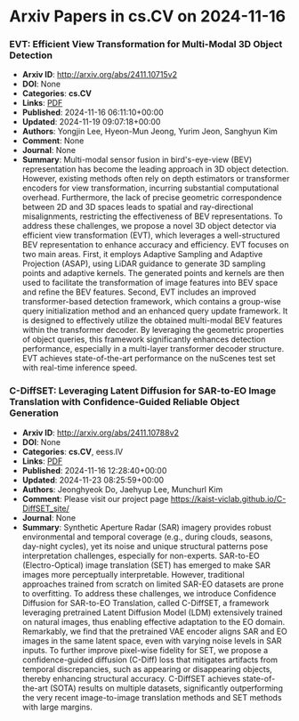 # Arxiv Papers in cs.CV on 2024-11-16
### EVT: Efficient View Transformation for Multi-Modal 3D Object Detection
- **Arxiv ID**: http://arxiv.org/abs/2411.10715v2
- **DOI**: None
- **Categories**: **cs.CV**
- **Links**: [PDF](http://arxiv.org/pdf/2411.10715v2)
- **Published**: 2024-11-16 06:11:10+00:00
- **Updated**: 2024-11-19 09:07:18+00:00
- **Authors**: Yongjin Lee, Hyeon-Mun Jeong, Yurim Jeon, Sanghyun Kim
- **Comment**: None
- **Journal**: None
- **Summary**: Multi-modal sensor fusion in bird's-eye-view (BEV) representation has become the leading approach in 3D object detection. However, existing methods often rely on depth estimators or transformer encoders for view transformation, incurring substantial computational overhead. Furthermore, the lack of precise geometric correspondence between 2D and 3D spaces leads to spatial and ray-directional misalignments, restricting the effectiveness of BEV representations. To address these challenges, we propose a novel 3D object detector via efficient view transformation (EVT), which leverages a well-structured BEV representation to enhance accuracy and efficiency. EVT focuses on two main areas. First, it employs Adaptive Sampling and Adaptive Projection (ASAP), using LiDAR guidance to generate 3D sampling points and adaptive kernels. The generated points and kernels are then used to facilitate the transformation of image features into BEV space and refine the BEV features. Second, EVT includes an improved transformer-based detection framework, which contains a group-wise query initialization method and an enhanced query update framework. It is designed to effectively utilize the obtained multi-modal BEV features within the transformer decoder. By leveraging the geometric properties of object queries, this framework significantly enhances detection performance, especially in a multi-layer transformer decoder structure. EVT achieves state-of-the-art performance on the nuScenes test set with real-time inference speed.



### C-DiffSET: Leveraging Latent Diffusion for SAR-to-EO Image Translation with Confidence-Guided Reliable Object Generation
- **Arxiv ID**: http://arxiv.org/abs/2411.10788v2
- **DOI**: None
- **Categories**: **cs.CV**, eess.IV
- **Links**: [PDF](http://arxiv.org/pdf/2411.10788v2)
- **Published**: 2024-11-16 12:28:40+00:00
- **Updated**: 2024-11-23 08:25:59+00:00
- **Authors**: Jeonghyeok Do, Jaehyup Lee, Munchurl Kim
- **Comment**: Please visit our project page
  https://kaist-viclab.github.io/C-DiffSET_site/
- **Journal**: None
- **Summary**: Synthetic Aperture Radar (SAR) imagery provides robust environmental and temporal coverage (e.g., during clouds, seasons, day-night cycles), yet its noise and unique structural patterns pose interpretation challenges, especially for non-experts. SAR-to-EO (Electro-Optical) image translation (SET) has emerged to make SAR images more perceptually interpretable. However, traditional approaches trained from scratch on limited SAR-EO datasets are prone to overfitting. To address these challenges, we introduce Confidence Diffusion for SAR-to-EO Translation, called C-DiffSET, a framework leveraging pretrained Latent Diffusion Model (LDM) extensively trained on natural images, thus enabling effective adaptation to the EO domain. Remarkably, we find that the pretrained VAE encoder aligns SAR and EO images in the same latent space, even with varying noise levels in SAR inputs. To further improve pixel-wise fidelity for SET, we propose a confidence-guided diffusion (C-Diff) loss that mitigates artifacts from temporal discrepancies, such as appearing or disappearing objects, thereby enhancing structural accuracy. C-DiffSET achieves state-of-the-art (SOTA) results on multiple datasets, significantly outperforming the very recent image-to-image translation methods and SET methods with large margins.



